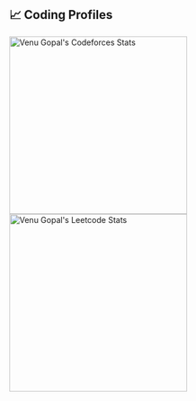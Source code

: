 
## 📈 Coding Profiles

<span>
<a href="https://codeforces.com/profile/venugopal2003">
<img height="316" src="https://codeforces-readme-stats.vercel.app/api/card?username=venugopal2003&theme=github_dark&force_username=true&border_color=404040" alt="Venu Gopal's Codeforces Stats"/>
</a>

<a href="https://leetcode.com/venugopal2003">
<img height="316" src="https://leetcard.jacoblin.cool/venugopal2003?theme=dark&font=Ubuntu&cache=14400&ext=contest&sheets=https://gist.githubusercontent.comvenugopal2003/5e715e284c89cace8f5fa09f7fb930b8/raw/ec0be570f114124b1a2156a660d67baa0ab5639d/leetcode_stats_card.css" alt="Venu Gopal's Leetcode Stats"/>
</a>
</span>
